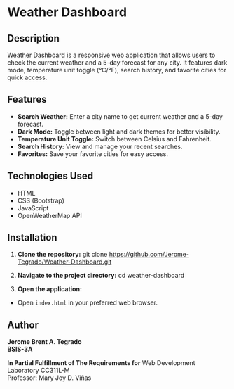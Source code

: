 # Weather Dashboard

## Description
Weather Dashboard is a responsive web application that allows users to check the current weather and a 5-day forecast for any city. It features dark mode, temperature unit toggle (°C/°F), search history, and favorite cities for quick access.

## Features
- **Search Weather:** Enter a city name to get current weather and a 5-day forecast.
- **Dark Mode:** Toggle between light and dark themes for better visibility.
- **Temperature Unit Toggle:** Switch between Celsius and Fahrenheit.
- **Search History:** View and manage your recent searches.
- **Favorites:** Save your favorite cities for easy access.

## Technologies Used
- HTML
- CSS (Bootstrap)
- JavaScript
- OpenWeatherMap API

## Installation
1. **Clone the repository:**
git clone https://github.com/Jerome-Tegrado/Weather-Dashboard.git

2. **Navigate to the project directory:**
cd weather-dashboard

3. **Open the application:**
- Open `index.html` in your preferred web browser.

## Author
**Jerome Brent A. Tegrado**  
**BSIS-3A**

**In Partial Fulfillment of The Requirements for**
Web Development Laboratory CC311L-M  
Professor: Mary Joy D. Viñas
